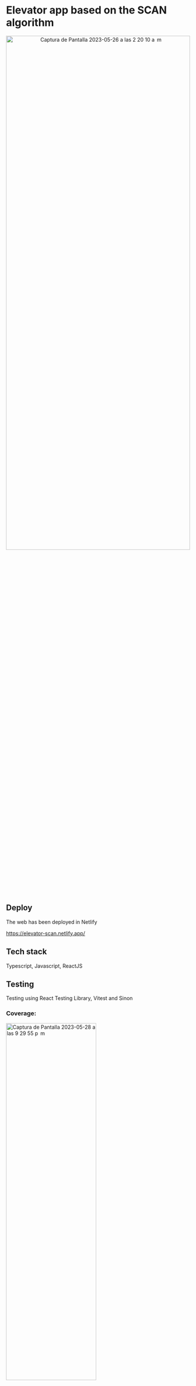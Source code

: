 # Elevator app based on the SCAN algorithm
 <p align="center"> <img  alt="Captura de Pantalla 2023-05-26 a las 2 20 10 a  m" src="https://github.com/gaxxrodri/scan-algorithm-elevator-app/assets/76969924/c24d01bf-2d1d-4e53-889b-574bdd5be674" width="100%" height="60%">
</p>

 
## Deploy

The web has been deployed in Netlify 

https://elevator-scan.netlify.app/


## Tech stack

Typescript, Javascript, ReactJS


## Testing

Testing using React Testing Library, Vitest and Sinon

### Coverage: 
<img width="70%" height="50%" alt="Captura de Pantalla 2023-05-28 a las 9 29 55 p  m" src="https://github.com/gaxxrodri/scan-algorithm-elevator-app/assets/76969924/a59c3f67-237b-4135-bc54-c334a5f923d1">

## Google Lighthouse report
<img width="70%" height="50%" alt="Captura de Pantalla 2023-05-28 a las 9 29 55 p  m" src="https://github.com/gaxxrodri/scan-algorithm-elevator-app/assets/76969924/3ffd83ee-5ec5-4705-87a4-722aee217046">


## Available Scripts

In the project directory, you can run:

### `npm run dev`

Runs the app in the development mode.\
Open [http://localhost:5173](http://localhost:5173) to view it in the browser.

The page will reload if you make edits.\
You will also see any lint errors in the console.

### `npm test`

Launches the test runner in the interactive watch mode.\

### `npm coverage`

Launches the test runner and get the total coverage.\

### `npm run build`

Builds the app for production to the `build` folder.\
It correctly bundles React in production mode and optimizes the build for the best performance.

The build is minified and the filenames include the hashes.\
Your app is ready to be deployed!

